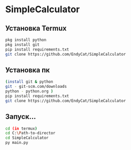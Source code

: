 # SimpleCalculator
## Установка Termux
```sh
pkg install python
pkg install git
pip install requirements.txt
git clone https://github.com/EndyCat/SimpleCalculator
``` 
## Установка пк 
```sh
(install git & python 
git - git-scm.com/downloads
python - python.org )
pip install requirements.txt
git clone https://github.com/EndyCat/SimpleCalculator
``` 
## Запуск...
```sh
cd (in termux)
cd C:\Path-to-director
cd SimpleCalculator
py main.py
```
